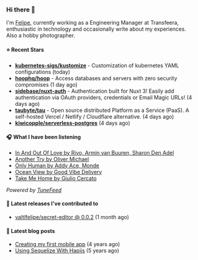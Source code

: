 ### Hi there 👋

I'm [Felipe](https://felipevm.com), currently working as a Engineering Manager at Transfeera, enthusiastic in technology and occasionally write about my experiences. Also a hobby photographer.

#### ⭐ Recent Stars
- **[kubernetes-sigs/kustomize](https://github.com/kubernetes-sigs/kustomize)** - Customization of kubernetes YAML configurations (today)
- **[hoophq/hoop](https://github.com/hoophq/hoop)** - Access databases and servers with zero security compromises (1 day ago)
- **[sidebase/nuxt-auth](https://github.com/sidebase/nuxt-auth)** - Authentication built for Nuxt 3! Easily add authentication via OAuth providers, credentials or Email Magic URLs! (4 days ago)
- **[taubyte/tau](https://github.com/taubyte/tau)** - Open source distributed Platform as a Service (PaaS). A self-hosted Vercel / Netlify / Cloudflare alternative. (4 days ago)
- **[kiwicopple/serverless-postgres](https://github.com/kiwicopple/serverless-postgres)** (4 days ago)

#### 🎧 What I have been listening
- [In And Out Of Love by Rivo, Armin van Buuren, Sharon Den Adel](https://open.spotify.com/track/64fEHUyea9EqtAkmwqxFrr)
- [Another Try by Oliver Michael](https://open.spotify.com/track/5uYdy0YHp32155stMBqjsn)
- [Only Human by Addy Ace, Monde](https://open.spotify.com/track/5lFB2FB118uP4Q9Rhz5X9c)
- [Ocean View by Good Vibe Delivery](https://open.spotify.com/track/1MmQ26v07AWwhr7XUSCC9w)
- [Take Me Home by Giulio Cercato](https://open.spotify.com/track/4ZF2JMJ50VI8LxA3DCg5Tl)

_Powered by [TuneFeed](https://tunefeed.app?ref=valtlfelipe-gh-profile)_ 

#### 🚀 Latest releases I've contributed to


- [valtlfelipe/secret-editor @ 0.0.2](https://github.com/valtlfelipe/secret-editor/releases/tag/0.0.2) (1 month ago)

#### 📄 Latest blog posts
- [Creating my first mobile app](https://felipevm.com/posts/creating-my-first-mobile-app/) (4 years ago)
- [Using Sequelize With Hapijs](https://felipevm.com/posts/using-sequelize-with-hapijs/) (5 years ago)
